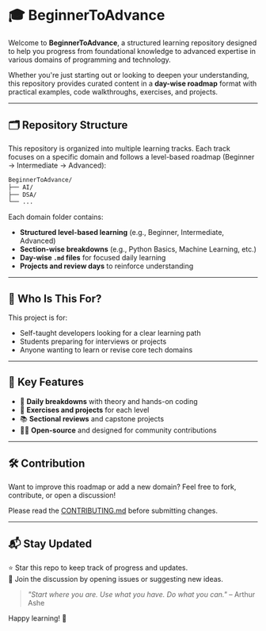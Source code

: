 # 🎓 BeginnerToAdvance

Welcome to **BeginnerToAdvance**, a structured learning repository designed to help you progress from foundational knowledge to advanced expertise in various domains of programming and technology.

Whether you're just starting out or looking to deepen your understanding, this repository provides curated content in a **day-wise roadmap** format with practical examples, code walkthroughs, exercises, and projects.

---

## 🗂️ Repository Structure

This repository is organized into multiple learning tracks. Each track focuses on a specific domain and follows a level-based roadmap (Beginner → Intermediate → Advanced):

```txt
BeginnerToAdvance/
├── AI/
├── DSA/
└── ...
```

Each domain folder contains:

- **Structured level-based learning** (e.g., Beginner, Intermediate, Advanced)
- **Section-wise breakdowns** (e.g., Python Basics, Machine Learning, etc.)
- **Day-wise `.md` files** for focused daily learning
- **Projects and review days** to reinforce understanding

---

## 🚀 Who Is This For?

This project is for:

- Self-taught developers looking for a clear learning path
- Students preparing for interviews or projects
- Anyone wanting to learn or revise core tech domains

---

## 📌 Key Features

- 📅 **Daily breakdowns** with theory and hands-on coding
- 🧪 **Exercises and projects** for each level
- 📚 **Sectional reviews** and capstone projects
- 🧑‍💻 **Open-source** and designed for community contributions

---

## 🛠️ Contribution

Want to improve this roadmap or add a new domain? Feel free to fork, contribute, or open a discussion!

Please read the [CONTRIBUTING.md](./CONTRIBUTING.md) before submitting changes.

---

## 📬 Stay Updated

⭐ Star this repo to keep track of progress and updates.  
📢 Join the discussion by opening issues or suggesting new ideas.

> _"Start where you are. Use what you have. Do what you can."_ – Arthur Ashe

Happy learning! 🚀
